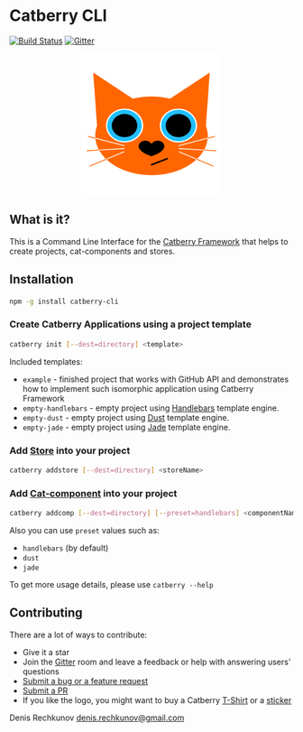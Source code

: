 # Catberry CLI

[![Build Status](https://travis-ci.org/catberry/catberry-cli.svg?branch=master)](https://travis-ci.org/catberry/catberry-cli)
[![Gitter](https://badges.gitter.im/Join%20Chat.svg)](https://gitter.im/catberry/main?utm_source=badge&utm_medium=badge&utm_campaign=pr-badge&utm_content=body_badge)

<p align="center">
  <img src="https://raw.githubusercontent.com/catberry/catberry/master/docs/images/logo.png" />
</p>

## What is it?
This is a Command Line Interface for the [Catberry Framework](https://github.com/catberry/catberry)
that helps to create projects, cat-components and stores.

## Installation

```bash
npm -g install catberry-cli
```

### Create Catberry Applications using a project template

```bash
catberry init [--dest=directory] <template>
```

Included templates:
* `example` - finished project that works with GitHub API and demonstrates how to implement such isomorphic application using Catberry Framework
* `empty-handlebars` - empty project using [Handlebars](http://handlebarsjs.com/) template engine.
* `empty-dust` - empty project using [Dust](https://github.com/catberry/catberry-dust) template engine.
* `empty-jade` - empty project using [Jade](http://jade-lang.com/) template engine.

### Add [Store](https://github.com/catberry/catberry/blob/master/docs/index.md#stores) into your project
 
```bash
catberry addstore [--dest=directory] <storeName>
```

### Add [Cat-component](https://github.com/catberry/catberry/blob/master/docs/index.md#cat-components) into your project

```bash
catberry addcomp [--dest=directory] [--preset=handlebars] <componentName>
```
Also you can use `preset` values such as:

* `handlebars` (by default)
* `dust`
* `jade`

To get more usage details, please use `catberry --help`

## Contributing

There are a lot of ways to contribute:

* Give it a star
* Join the [Gitter](https://gitter.im/catberry/main) room and leave a feedback or help with answering users' questions
* [Submit a bug or a feature request](https://github.com/catberry/catberry-cli/issues)
* [Submit a PR](https://github.com/catberry/catberry-cli/blob/develop/CONTRIBUTING.md)
* If you like the logo, you might want to buy a Catberry [T-Shirt](http://www.redbubble.com/people/catberryjs/works/14439373-catberry-js-framework-logo?p=t-shirt) or a [sticker](http://www.redbubble.com/people/catberryjs/works/14439373-catberry-js-framework-logo?p=sticker)

Denis Rechkunov <denis.rechkunov@gmail.com>